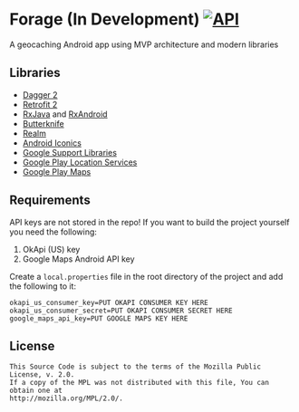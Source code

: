 Forage (In Development) [![API](https://img.shields.io/badge/API-16%2B-brightgreen.svg?style=flat)](https://android-arsenal.com/api?level=16)
======
A geocaching Android app using MVP architecture and modern libraries 

Libraries
-------
* [Dagger 2](http://google.github.io/dagger/)
* [Retrofit 2](http://square.github.io/retrofit/)
* [RxJava](https://github.com/ReactiveX/RxJava) and [RxAndroid](https://github.com/ReactiveX/RxAndroid)
* [Butterknife](http://jakewharton.github.io/butterknife/)
* [Realm](https://realm.io/)
* [Android Iconics](https://github.com/mikepenz/Android-Iconics)
* [Google Support Libraries](http://developer.android.com/tools/support-library/index.html)
* [Google Play Location Services](https://developers.google.com/android/reference/com/google/android/gms/location/package-summary)
* [Google Play Maps](https://developers.google.com/maps/documentation/android-api/)

Requirements
-------
API keys are not stored in the repo! If you want to build the project yourself you need the following:

1. OkApi (US) key
2. Google Maps Android API key

Create a `local.properties` file in the root directory of the project and add the following to it:
```
okapi_us_consumer_key=PUT OKAPI CONSUMER KEY HERE
okapi_us_consumer_secret=PUT OKAPI CONSUMER SECRET HERE
google_maps_api_key=PUT GOOGLE MAPS KEY HERE
```


License
-------
```
This Source Code is subject to the terms of the Mozilla Public License, v. 2.0. 
If a copy of the MPL was not distributed with this file, You can obtain one at 
http://mozilla.org/MPL/2.0/.
```
